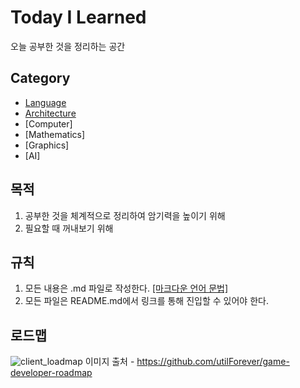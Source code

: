 # Today I Learned
오늘 공부한 것을 정리하는 공간

## Category
- [Language](Language/README.md)
- [Architecture](Architecture/README.md)
- [Computer]
- [Mathematics]
- [Graphics]
- [AI]

## 목적
1. 공부한 것을 체계적으로 정리하여 암기력을 높이기 위해
2. 필요할 때 꺼내보기 위해

## 규칙
1. 모든 내용은 .md 파일로 작성한다. [[마크다운 언어 문법]](https://github.com/adam-p/markdown-here/wiki/Markdown-Cheatsheet)
2. 모든 파일은 README.md에서 링크를 통해 진입할 수 있어야 한다.

## 로드맵
![client_loadmap](https://user-images.githubusercontent.com/37904040/103783496-2614db80-507c-11eb-8763-413bf84ecd05.png)
이미지 출처 - https://github.com/utilForever/game-developer-roadmap
